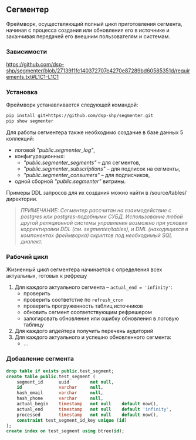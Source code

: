 ## Сегментер

Фреймворк, осуществляющий полный цикл приготовления сегмента, начиная с процесса создания или обновления его в источнике и заканчивая передачей его внешним пользователям и системам.

### **Зависимости**
https://github.com/dsp-shp/segmenter/blob/27139f1fc140372707e4270e87289bd60585351d/requirements.txt#L1C1-L1C1

### **Установка**

Фреймворк устанавливается следующей командой:
```bash
pip install git+https://github.com/dsp-shp/segmenter.git
pip show segmenter 
```

Для работы сегментера также необходимо создание в базе данных 5 коллекций:
- логовой *"public.segmenter_log"*,
- конфигурационных:
	- *"public.segmenter_segments"* – для сегментов,
	- *"public.segmenter_subscriptions"* – для подписок на сегменты,
	- *"public.segmenter_consumers"* – для подписчиков,
- одной сборной *"public.segmenter"* витрины.

Примеры DDL запросов для их создания можно найти в /source/tables/ директории.
> *ПРИМЕЧАНИЕ: Сегментер рассчитан на взаимодействие с postgres или postgres-подобными СУБД. Использование любой другой реляционной системы управления возможно при условии корректировки DDL (см. segmenter/tables), и DML (находящихся в компонентах фреймворка) скриптов под необходимый SQL диалект.*

### **Рабочий цикл**
Жизненный цикл сегментера начинается с определения всех актуальных, готовых к рефрешу
1. Для каждого актуального сегмента – ```actual_end = 'infinity'```:
	- проверить 
	- проверить соответстие по ```refresh_cron```
	- проверить прогруженность таблиц источников
	- обновить сегмент соответствующим рефрешером
	- залогировать обновление или ошибку обновления в логовую таблицу
1. Для каждого апдейтера получить перечень аудиторий
1. Для каждого актуального и успешно обновленного сегмента:
	- ...

### **Добавление сегмента**
```sql
drop table if exists public.test_segment; 
create table public.test_segment (
    segment_id      uuid        not null,
    id              varchar     null,
    hash_email      varchar     null,
    hash_phone      varchar     null,
    actual_begin    timestamp   not null    default now(),
    actual_end      timestamp   not null    default 'infinity',
    processed       timestamp   not null    default now(),
    constraint test_segment_id_key unique (id)
);
create index on test_segment using btree(id);
```